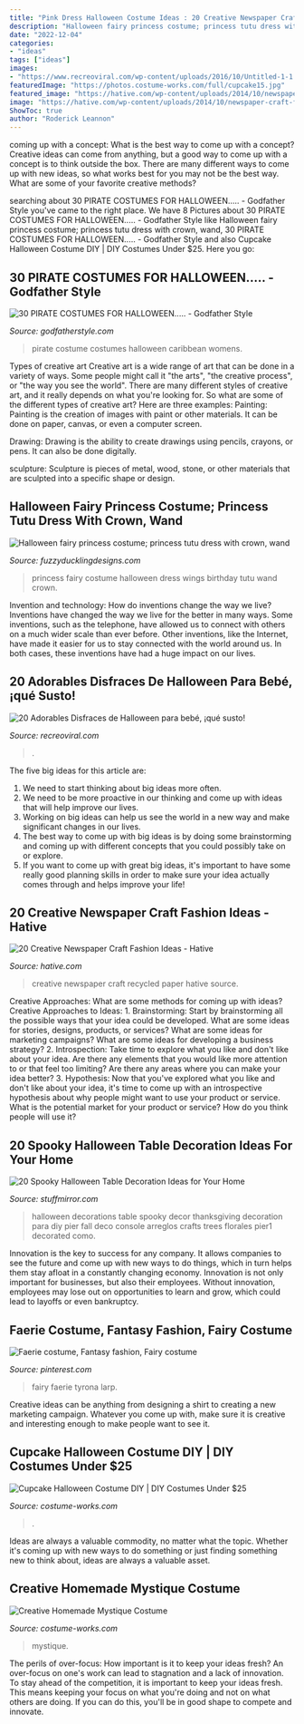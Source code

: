 ```yaml
---
title: "Pink Dress Halloween Costume Ideas : 20 Creative Newspaper Craft Fashion Ideas"
description: "Halloween fairy princess costume; princess tutu dress with crown, wand"
date: "2022-12-04"
categories:
- "ideas"
tags: ["ideas"]
images:
- "https://www.recreoviral.com/wp-content/uploads/2016/10/Untitled-1-1.jpg"
featuredImage: "https://photos.costume-works.com/full/cupcake15.jpg"
featured_image: "https://hative.com/wp-content/uploads/2014/10/newspaper-craft-fashion-ideas/8-creative-newspaper-craft-fashion-ideas.jpg"
image: "https://hative.com/wp-content/uploads/2014/10/newspaper-craft-fashion-ideas/8-creative-newspaper-craft-fashion-ideas.jpg"
ShowToc: true
author: "Roderick Leannon"
---
```



coming up with a concept: What is the best way to come up with a concept?
Creative ideas can come from anything, but a good way to come up with a concept is to think outside the box. There are many different ways to come up with new ideas, so what works best for you may not be the best way. What are some of your favorite creative methods?

	

		
searching about 30 PIRATE COSTUMES FOR HALLOWEEN..... - Godfather Style you've came to the right place. We have 8 Pictures about 30 PIRATE COSTUMES FOR HALLOWEEN..... - Godfather Style like Halloween fairy princess costume; princess tutu dress with crown, wand, 30 PIRATE COSTUMES FOR HALLOWEEN..... - Godfather Style and also Cupcake Halloween Costume DIY | DIY Costumes Under $25. Here you go:
		
    
## 30 PIRATE COSTUMES FOR HALLOWEEN..... - Godfather Style

<img loading=lazy src="http://godfatherstyle.com/wp-content/uploads/2016/09/womens-authentic-caribbean-pirate-costume..jpg" onerror="this.onerror=null;this.src='https://tse1.mm.bing.net/th?id=OIP.wCpJMOWHZAma4MWPxFpZegHaKl&amp;pid=15.1';" alt="30 PIRATE COSTUMES FOR HALLOWEEN..... - Godfather Style">

_Source: godfatherstyle.com_

>pirate costume costumes halloween caribbean womens. 

	

Types of creative art
Creative art is a wide range of art that can be done in a variety of ways. Some people might call it "the arts", "the creative process", or "the way you see the world". There are many different styles of creative art, and it really depends on what you're looking for. So what are some of the different types of creative art? Here are three examples: 
Painting: Painting is the creation of images with paint or other materials. It can be done on paper, canvas, or even a computer screen.

Drawing: Drawing is the ability to create drawings using pencils, crayons, or pens. It can also be done digitally.

 sculpture: Sculpture is pieces of metal, wood, stone, or other materials that are sculpted into a specific shape or design.

    
## Halloween Fairy Princess Costume; Princess Tutu Dress With Crown, Wand

<img loading=lazy src="https://i.etsystatic.com/14572646/r/il/6c7c9e/1539688422/il_fullxfull.1539688422_q4hp.jpg" onerror="this.onerror=null;this.src='https://tse4.mm.bing.net/th?id=OIP.ds4m9ArPkKr_axWginI9_AHaJ6&amp;pid=15.1';" alt="Halloween fairy princess costume; princess tutu dress with crown, wand">

_Source: fuzzyducklingdesigns.com_

>princess fairy costume halloween dress wings birthday tutu wand crown. 

	

Invention and technology: How do inventions change the way we live?
Inventions have changed the way we live for the better in many ways. Some inventions, such as the telephone, have allowed us to connect with others on a much wider scale than ever before. Other inventions, like the Internet, have made it easier for us to stay connected with the world around us. In both cases, these inventions have had a huge impact on our lives.

    
## 20 Adorables Disfraces De Halloween Para Bebé, ¡qué Susto!

<img loading=lazy src="https://www.recreoviral.com/wp-content/uploads/2016/10/Untitled-1-1.jpg" onerror="this.onerror=null;this.src='https://tse1.mm.bing.net/th?id=OIP.hhMVU-I_y5zpPyFWWMPFIwAAAA&amp;pid=15.1';" alt="20 Adorables Disfraces de Halloween para bebé, ¡qué susto!">

_Source: recreoviral.com_

>. 

	

The five big ideas for this article are:
1. We need to start thinking about big ideas more often. 
2. We need to be more proactive in our thinking and come up with ideas that will help improve our lives. 
3. Working on big ideas can help us see the world in a new way and make significant changes in our lives. 
4. The best way to come up with big ideas is by doing some brainstorming and coming up with different concepts that you could possibly take on or explore. 
5. If you want to come up with great big ideas, it's important to have some really good planning skills in order to make sure your idea actually comes through and helps improve your life!

    
## 20 Creative Newspaper Craft Fashion Ideas - Hative

<img loading=lazy src="https://hative.com/wp-content/uploads/2014/10/newspaper-craft-fashion-ideas/8-creative-newspaper-craft-fashion-ideas.jpg" onerror="this.onerror=null;this.src='https://tse4.mm.bing.net/th?id=OIP._4cEe71YtSgyf5UpctjbPQHaM-&amp;pid=15.1';" alt="20 Creative Newspaper Craft Fashion Ideas - Hative">

_Source: hative.com_

>creative newspaper craft recycled paper hative source. 

	

Creative Approaches: What are some methods for coming up with ideas?
Creative Approaches to Ideas: 1. Brainstorming: Start by brainstorming all the possible ways that your idea could be developed. What are some ideas for stories, designs, products, or services? What are some ideas for marketing campaigns? What are some ideas for developing a business strategy? 2. Introspection: Take time to explore what you like and don't like about your idea. Are there any elements that you would like more attention to or that feel too limiting? Are there any areas where you can make your idea better? 3. Hypothesis: Now that you've explored what you like and don't like about your idea, it's time to come up with an introspective hypothesis about why people might want to use your product or service. What is the potential market for your product or service? How do you think people will use it? 
    
## 20 Spooky Halloween Table Decoration Ideas For Your Home

<img loading=lazy src="https://www.stuffmirror.com/wp-content/uploads/2018/10/Spooky-Halloween-Table-Decorations24.jpg" onerror="this.onerror=null;this.src='https://tse3.mm.bing.net/th?id=OIP.pZXbpzaX277vWfVBr0beVwHaLF&amp;pid=15.1';" alt="20 Spooky Halloween Table Decoration Ideas for Your Home">

_Source: stuffmirror.com_

>halloween decorations table spooky decor thanksgiving decoration para diy pier fall deco console arreglos crafts trees florales pier1 decorated como. 

	

Innovation is the key to success for any company. It allows companies to see the future and come up with new ways to do things, which in turn helps them stay afloat in a constantly changing economy. Innovation is not only important for businesses, but also their employees. Without innovation, employees may lose out on opportunities to learn and grow, which could lead to layoffs or even bankruptcy.

    
## Faerie Costume, Fantasy Fashion, Fairy Costume

<img loading=lazy src="https://i.pinimg.com/736x/04/a4/aa/04a4aace491a631c46af1db142546765--art-costumes-fantasy-costumes.jpg" onerror="this.onerror=null;this.src='https://tse1.mm.bing.net/th?id=OIP.9IHJM0bRlGcB-k4PwVN9CgHaLJ&amp;pid=15.1';" alt="Faerie costume, Fantasy fashion, Fairy costume">

_Source: pinterest.com_

>fairy faerie tyrona larp. 

	

Creative ideas can be anything from designing a shirt to creating a new marketing campaign. Whatever you come up with, make sure it is creative and interesting enough to make people want to see it.

    
## Cupcake Halloween Costume DIY | DIY Costumes Under $25

<img loading=lazy src="https://photos.costume-works.com/full/cupcake15.jpg" onerror="this.onerror=null;this.src='https://tse3.mm.bing.net/th?id=OIP.xC4vdS-58gyRriYsAo4jyAHaJ3&amp;pid=15.1';" alt="Cupcake Halloween Costume DIY | DIY Costumes Under $25">

_Source: costume-works.com_

>. 

	

Ideas are always a valuable commodity, no matter what the topic. Whether it's coming up with new ways to do something or just finding something new to think about, ideas are always a valuable asset.

    
## Creative Homemade Mystique Costume

<img loading=lazy src="https://photos.costume-works.com/full/mystique27.jpg" onerror="this.onerror=null;this.src='https://tse3.mm.bing.net/th?id=OIP.loMjOM3Wf5x6Cy43PwEtywHaKa&amp;pid=15.1';" alt="Creative Homemade Mystique Costume">

_Source: costume-works.com_

>mystique. 

	

The perils of over-focus: How important is it to keep your ideas fresh?
An over-focus on one's work can lead to stagnation and a lack of innovation. To stay ahead of the competition, it is important to keep your ideas fresh. This means keeping your focus on what you're doing and not on what others are doing. If you can do this, you'll be in good shape to compete and innovate.

